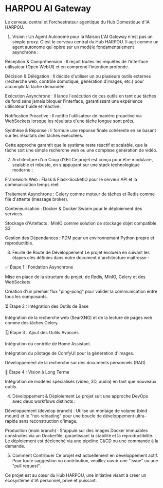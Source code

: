 # HARPOU AI Gateway
Le cerveau central et l'orchestrateur agentique du Hub Domestique d'IA HARPOU.

1. Vision : Un Agent Autonome pour la Maison
L'AI Gateway n'est pas un simple proxy. C'est le cerveau central du Hub HARPOU. Il agit comme un agent autonome qui opère sur un modèle fondamentalement asynchrone :

Réception & Compréhension : Il reçoit toutes les requêtes de l'interface utilisateur (Open WebUI) et en comprend l'intention profonde.

Décision & Délégation : Il décide d'utiliser un ou plusieurs outils externes (recherche web, contrôle domotique, génération d'images, etc.) pour accomplir la tâche demandée.

Exécution Asynchrone : Il lance l'exécution de ces outils en tant que tâches de fond sans jamais bloquer l'interface, garantissant une expérience utilisateur fluide et réactive.

Notification Proactive : Il notifie l'utilisateur de manière proactive via WebSockets lorsque les résultats d'une tâche longue sont prêts.

Synthèse & Réponse : Il formule une réponse finale cohérente en se basant sur les résultats des tâches exécutées.

Cette approche garantit que le système reste réactif et scalable, que la tâche soit une simple recherche web ou une complexe génération de vidéo.

2. Architecture d'un Coup d'Œil
Ce projet est conçu pour être modulaire, scalable et robuste, en s'appuyant sur une stack technologique moderne :

Framework Web : Flask & Flask-SocketIO pour le serveur API et la communication temps réel.

Traitement Asynchrone : Celery comme moteur de tâches et Redis comme file d'attente (message broker).

Conteneurisation : Docker & Docker Swarm pour le déploiement des services.

Stockage d'Artefacts : MinIO comme solution de stockage objet compatible S3.

Gestion des Dépendances : PDM pour un environnement Python propre et reproductible.

3. Feuille de Route de Développement
Le projet évoluera en suivant les étapes clés définies dans notre document d'architecture maîtresse :

✅ Étape 1 : Fondation Asynchrone

Mise en place de la structure du projet, de Redis, MinIO, Celery et des WebSockets.

Création d'un premier flux "ping-pong" pour valider la communication entre tous les composants.

⏳ Étape 2 : Intégration des Outils de Base

Intégration de la recherche web (SearXNG) et de la lecture de pages web comme des tâches Celery.

🗓️ Étape 3 : Ajout des Outils Avancés

Intégration du contrôle de Home Assistant.

Intégration du pilotage de ComfyUI pour la génération d'images.

Développement de la recherche sur des documents personnels (RAG).

🚀 Étape 4 : Vision à Long Terme

Intégration de modèles spécialisés (vidéo, 3D, audio) en tant que nouveaux outils.

4. Développement & Déploiement
Le projet suit une approche DevOps avec deux workflows distincts :

Développement (develop branch) : Utilise un montage de volume (bind mount) et le "hot-reloading" pour une boucle de développement ultra-rapide sans reconstruction d'image.

Production (main branch) : S'appuie sur des images Docker immuables construites via un Dockerfile, garantissant la stabilité et la reproductibilité. Le déploiement est déclenché via une pipeline CI/CD ou une commande à la demande.

5. Comment Contribuer
Ce projet est actuellement en développement actif. Pour toute suggestion ou contribution, veuillez ouvrir une "issue" ou une "pull request".

Ce projet est au cœur du Hub HARPOU, une initiative visant à créer un écosystème d'IA personnel, privé et puissant.
